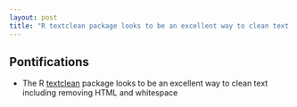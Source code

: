 ```yaml
---
layout: post
title: "R textclean package looks to be an excellent way to clean text including removing HTML and whitespace"
---
```


## Pontifications

* The R [textclean](https://github.com/trinker/textshape) package looks to be an excellent way to clean text including removing HTML and whitespace


